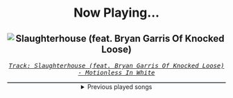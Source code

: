 <div align="center"> 
<h1>Now Playing...</h1>

![Slaughterhouse (feat. Bryan Garris Of Knocked Loose)](https://i.scdn.co/image/ab67616d00001e023528a891d36d16d760cda271)
--
_<samp><a href="https://open.spotify.com/track/2ClgEn1FZxchrqRZ04JZzj">Track: Slaughterhouse (feat. Bryan Garris Of Knocked Loose) - Motionless In White</a></samp>_

<div style="border: 1px #4B5054 solid"></div>
<details>
  <summary>
    Previous played songs
  </summary>
  <table>
    <thead>
      <tr>
        <th>
          Artist
        </th>
        <th>
          Song
        </th>
        <th>
          Link
        </th>
      </tr>
    </thead>
    <tbody>
      <tr><td>Motionless In White</td><td>Slaughterhouse (feat. Bryan Garris Of Knocked Loose)</td><td><a href="https://open.spotify.com/track/2ClgEn1FZxchrqRZ04JZzj">https://open.spotify.com/track/2ClgEn1FZxchrqRZ04JZzj</a></td></tr><tr><td>Anbu Monastir</td><td>Akatsuki Cypher</td><td><a href="https://open.spotify.com/track/7AV11Hq9Z1mF5RPR9Ikpw6">https://open.spotify.com/track/7AV11Hq9Z1mF5RPR9Ikpw6</a></td></tr><tr><td>NF</td><td>HOPE</td><td><a href="https://open.spotify.com/track/12cZWGf5ZgLcKubEW9mx5q">https://open.spotify.com/track/12cZWGf5ZgLcKubEW9mx5q</a></td></tr><tr><td>NF</td><td>HOPE</td><td><a href="https://open.spotify.com/track/12cZWGf5ZgLcKubEW9mx5q">https://open.spotify.com/track/12cZWGf5ZgLcKubEW9mx5q</a></td></tr><tr><td>NF</td><td>HOPE</td><td><a href="https://open.spotify.com/track/12cZWGf5ZgLcKubEW9mx5q">https://open.spotify.com/track/12cZWGf5ZgLcKubEW9mx5q</a></td></tr><tr><td>NF</td><td>HOPE</td><td><a href="https://open.spotify.com/track/12cZWGf5ZgLcKubEW9mx5q">https://open.spotify.com/track/12cZWGf5ZgLcKubEW9mx5q</a></td></tr><tr><td>NF</td><td>HOPE</td><td><a href="https://open.spotify.com/track/12cZWGf5ZgLcKubEW9mx5q">https://open.spotify.com/track/12cZWGf5ZgLcKubEW9mx5q</a></td></tr><tr><td>Marcin</td><td>Just The Two Of Us</td><td><a href="https://open.spotify.com/track/6gzegpwruMz6a0LzeRpF4L">https://open.spotify.com/track/6gzegpwruMz6a0LzeRpF4L</a></td></tr><tr><td>Anbu Monastir</td><td>Der sechste Hokage - Kakashi</td><td><a href="https://open.spotify.com/track/5a1qjwpNTOO0IoZ3Bl1ybs">https://open.spotify.com/track/5a1qjwpNTOO0IoZ3Bl1ybs</a></td></tr><tr><td>Epic Rap Battles of History</td><td>Thanos vs J. Robert Oppenheimer</td><td><a href="https://open.spotify.com/track/6qGs58WcucFNfAsXpBrGJ4">https://open.spotify.com/track/6qGs58WcucFNfAsXpBrGJ4</a></td></tr><tr><td>Epic Rap Battles of History</td><td>Thanos vs J. Robert Oppenheimer</td><td><a href="https://open.spotify.com/track/6qGs58WcucFNfAsXpBrGJ4">https://open.spotify.com/track/6qGs58WcucFNfAsXpBrGJ4</a></td></tr><tr><td>Epic Rap Battles of History</td><td>Thanos vs J. Robert Oppenheimer</td><td><a href="https://open.spotify.com/track/6qGs58WcucFNfAsXpBrGJ4">https://open.spotify.com/track/6qGs58WcucFNfAsXpBrGJ4</a></td></tr><tr><td>Epic Rap Battles of History</td><td>Thanos vs J. Robert Oppenheimer</td><td><a href="https://open.spotify.com/track/6qGs58WcucFNfAsXpBrGJ4">https://open.spotify.com/track/6qGs58WcucFNfAsXpBrGJ4</a></td></tr><tr><td>Epic Rap Battles of History</td><td>Thanos vs J. Robert Oppenheimer</td><td><a href="https://open.spotify.com/track/6qGs58WcucFNfAsXpBrGJ4">https://open.spotify.com/track/6qGs58WcucFNfAsXpBrGJ4</a></td></tr><tr><td>Epic Rap Battles of History</td><td>Thanos vs J. Robert Oppenheimer</td><td><a href="https://open.spotify.com/track/6qGs58WcucFNfAsXpBrGJ4">https://open.spotify.com/track/6qGs58WcucFNfAsXpBrGJ4</a></td></tr><tr><td>Epic Rap Battles of History</td><td>Thanos vs J. Robert Oppenheimer</td><td><a href="https://open.spotify.com/track/6qGs58WcucFNfAsXpBrGJ4">https://open.spotify.com/track/6qGs58WcucFNfAsXpBrGJ4</a></td></tr><tr><td>Epic Rap Battles of History</td><td>Thanos vs J. Robert Oppenheimer</td><td><a href="https://open.spotify.com/track/6qGs58WcucFNfAsXpBrGJ4">https://open.spotify.com/track/6qGs58WcucFNfAsXpBrGJ4</a></td></tr><tr><td>Epic Rap Battles of History</td><td>Thanos vs J. Robert Oppenheimer</td><td><a href="https://open.spotify.com/track/6qGs58WcucFNfAsXpBrGJ4">https://open.spotify.com/track/6qGs58WcucFNfAsXpBrGJ4</a></td></tr><tr><td>Epic Rap Battles of History</td><td>Thanos vs J. Robert Oppenheimer</td><td><a href="https://open.spotify.com/track/6qGs58WcucFNfAsXpBrGJ4">https://open.spotify.com/track/6qGs58WcucFNfAsXpBrGJ4</a></td></tr><tr><td>Epic Rap Battles of History</td><td>Thanos vs J. Robert Oppenheimer</td><td><a href="https://open.spotify.com/track/6qGs58WcucFNfAsXpBrGJ4">https://open.spotify.com/track/6qGs58WcucFNfAsXpBrGJ4</a></td></tr>
    </tbody>
  </table>
</details>

</div>
